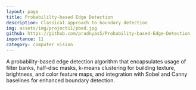 ```yaml
---
layout: page
title: Probabililty-based Edge Detection
description: Classical approach to boundary detection
img: assets/img/project11/pbed.jpg
github: https://github.com/pradnyas5/Probability-based-Edge-Detection
importance: 11
category: computer vision
---
```


A probability-based edge detection algorithm that encapsulates usage of filter banks, half-disc masks, k-means clustering for building texture,
brightness, and color feature maps, and integration with Sobel and Canny baselines for enhanced boundary detection.
